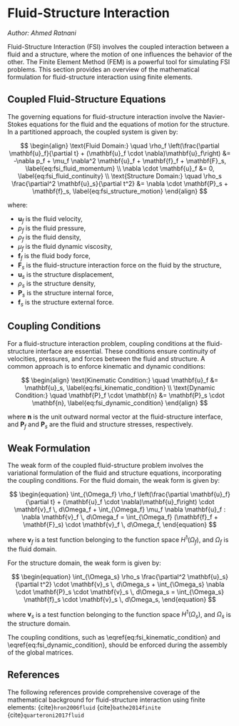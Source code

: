# Fluid-Structure Interaction
*Author: Ahmed Ratnani*

Fluid-Structure Interaction (FSI) involves the coupled interaction between a fluid and a structure, where the motion of one influences the behavior of the other. The Finite Element Method (FEM) is a powerful tool for simulating FSI problems. This section provides an overview of the mathematical formulation for fluid-structure interaction using finite elements.

## Coupled Fluid-Structure Equations

The governing equations for fluid-structure interaction involve the Navier-Stokes equations for the fluid and the equations of motion for the structure. In a partitioned approach, the coupled system is given by:

$$
\begin{align}
    \text{Fluid Domain:} \quad \rho_f \left(\frac{\partial \mathbf{u}_f}{\partial t} + (\mathbf{u}_f \cdot \nabla)\mathbf{u}_f\right) &= -\nabla p_f + \mu_f \nabla^2 \mathbf{u}_f + \mathbf{f}_f + \mathbf{F}_s, \label{eq:fsi_fluid_momentum} \\
    \nabla \cdot \mathbf{u}_f &= 0, \label{eq:fsi_fluid_continuity} \\
    \text{Structure Domain:} \quad \rho_s \frac{\partial^2 \mathbf{u}_s}{\partial t^2} &= \nabla \cdot \mathbf{P}_s + \mathbf{f}_s, \label{eq:fsi_structure_motion}
\end{align}
$$

where:

- $\mathbf{u}_f$ is the fluid velocity,
- $p_f$ is the fluid pressure,
- $\rho_f$ is the fluid density,
- $\mu_f$ is the fluid dynamic viscosity,
- $\mathbf{f}_f$ is the fluid body force,
- $\mathbf{F}_s$ is the fluid-structure interaction force on the fluid by the structure,
- $\mathbf{u}_s$ is the structure displacement,
- $\rho_s$ is the structure density,
- $\mathbf{P}_s$ is the structure internal force,
- $\mathbf{f}_s$ is the structure external force.

## Coupling Conditions

For a fluid-structure interaction problem, coupling conditions at the fluid-structure interface are essential. These conditions ensure continuity of velocities, pressures, and forces between the fluid and structure. A common approach is to enforce kinematic and dynamic conditions:

$$
\begin{align}
    \text{Kinematic Condition:} \quad \mathbf{u}_f &= \mathbf{u}_s, \label{eq:fsi_kinematic_condition} \\
    \text{Dynamic Condition:} \quad \mathbf{P}_f \cdot \mathbf{n} &= \mathbf{P}_s \cdot \mathbf{n}, \label{eq:fsi_dynamic_condition}
\end{align}
$$

where $\mathbf{n}$ is the unit outward normal vector at the fluid-structure interface, and $\mathbf{P}_f$ and $\mathbf{P}_s$ are the fluid and structure stresses, respectively.

## Weak Formulation

The weak form of the coupled fluid-structure problem involves the variational formulation of the fluid and structure equations, incorporating the coupling conditions. For the fluid domain, the weak form is given by:

$$
\begin{equation}
    \int_{\Omega_f} \rho_f \left(\frac{\partial \mathbf{u}_f}{\partial t} + (\mathbf{u}_f \cdot \nabla)\mathbf{u}_f\right) \cdot \mathbf{v}_f \, d\Omega_f + \int_{\Omega_f} \mu_f \nabla \mathbf{u}_f : \nabla \mathbf{v}_f \, d\Omega_f = \int_{\Omega_f} (\mathbf{f}_f + \mathbf{F}_s) \cdot \mathbf{v}_f \, d\Omega_f,
\end{equation}
$$

where $\mathbf{v}_f$ is a test function belonging to the function space $H^1(\Omega_f)$, and $\Omega_f$ is the fluid domain.

For the structure domain, the weak form is given by:

$$
\begin{equation}
    \int_{\Omega_s} \rho_s \frac{\partial^2 \mathbf{u}_s}{\partial t^2} \cdot \mathbf{v}_s \, d\Omega_s + \int_{\Omega_s} \nabla \cdot \mathbf{P}_s \cdot \mathbf{v}_s \, d\Omega_s = \int_{\Omega_s} \mathbf{f}_s \cdot \mathbf{v}_s \, d\Omega_s,
\end{equation}
$$

where $\mathbf{v}_s$ is a test function belonging to the function space $H^1(\Omega_s)$, and $\Omega_s$ is the structure domain.

The coupling conditions, such as \eqref{eq:fsi_kinematic_condition} and \eqref{eq:fsi_dynamic_condition}, should be enforced during the assembly of the global matrices.

## References

The following references provide comprehensive coverage of the mathematical background for fluid-structure interaction using finite elements: {cite}`hron2006fluid`  {cite}`bathe2014finite` {cite}`quarteroni2017fluid`
